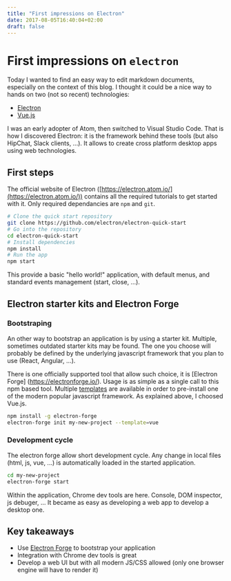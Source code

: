 ```yaml
---
title: "First impressions on Electron"
date: 2017-08-05T16:40:04+02:00
draft: false
---
```

# First impressions on `electron`

Today I wanted to find an easy way to edit markdown documents, especially on the context of this blog. I thought it could be a nice way to hands on two (not so recent) technologies: 

- [Electron](https://electron.atom.io/)
- [Vue.js](https://vuejs.org/)

I was an early adopter of Atom, then switched to Visual Studio Code. That is how I discovered Electron: it is the framework behind these tools (but also HipChat, Slack clients, ...). It allows to create cross platform desktop apps using web technologies.

## First steps
The official website of Electron ([https://electron.atom.io/](https://electron.atom.io/)) contains all the required tutorials to get started with it. Only required dependancies are `npm` and `git`.

```bash
# Clone the quick start repository
git clone https://github.com/electron/electron-quick-start
# Go into the repository
cd electron-quick-start
# Install dependencies
npm install
# Run the app
npm start
```

This provide a basic "hello world!" application, with default menus, and standard events management (start, close, ...).

## Electron starter kits and Electron Forge

### Bootstraping
An other way to bootstrap an application is by using a starter kit. Multiple, sometimes outdated starter kits may be found. The one you choose will probably be defined by the underlying javascript framework that you plan to use (React, Angular, ...).

There is one officially supported tool that allow such choice, it is [Electron Forge] (https://electronforge.io/). Usage is as simple as a single call to this npm based tool. Multiple [templates](https://electronforge.io/templates) are available in order to pre-install one of the modern popular javascript framework. As explained above, I choosed Vue.js.

```bash
npm install -g electron-forge
electron-forge init my-new-project --template=vue
```

### Development cycle

The electron forge allow short development cycle. Any change in local files (html, js, vue, ...) is automatically loaded in the started application.

```bash
cd my-new-project
electron-forge start
```

Within the application, Chrome dev tools are here. Console, DOM inspector, js debuger, ... It became as easy as developing a web app to develop a desktop one.

## Key takeaways
- Use  [Electron Forge](https://electronforge.io/) to bootstrap your application
- Integration with Chrome dev tools is great
- Develop a web UI but with all modern JS/CSS allowed (only one browser engine will have to render it)
